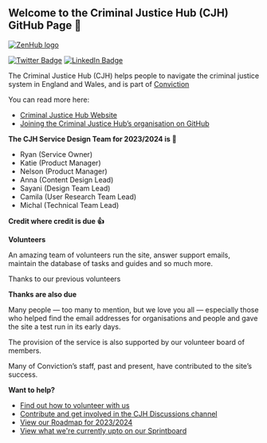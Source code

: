 ## Welcome to the Criminal Justice Hub (CJH) GitHub Page :wave:

<a href="https://zenhub.com"><img src="https://dxssrr2j0sq4w.cloudfront.net/3.2.0/img/external/zenhub-badge.png" alt="ZenHub logo"></a>

[![Twitter Badge](https://img.shields.io/badge/Twitter-Profile-informational?style=flat&logo=twitter&logoColor=white&color=1CA2F1)](https://twitter.com/crimjusticehub)
[![LinkedIn Badge](https://img.shields.io/badge/LinkedIn-Profile-informational?style=flat&logo=linkedin&logoColor=white&color=0D76A8)](https://www.linkedin.com/showcase/criminal-justice-hub-uk/)

The Criminal Justice Hub (CJH) helps people to navigate the criminal justice system in England and Wales, and is part of [Conviction](https://www.conviction.org.uk)

You can read more here:

- [Criminal Justice Hub Website](https://www.criminaljusticehub.org.uk)
- [Joining the Criminal Justice Hub’s organisation on GitHub](https://github.com/criminaljusticehub/.github/blob/main/JOINING.md)

**The CJH Service Design Team for 2023/2024 is 👥**

- Ryan (Service Owner)
- Katie (Product Manager)
- Nelson (Product Manager)
- Anna (Content Design Lead)
- Sayani (Design Team Lead)
- Camila (User Research Team Lead)
- Michal (Technical Team Lead)

**Credit where credit is due 👍**

**Volunteers**  

An amazing team of volunteers run the site, answer support emails, maintain the database of tasks and guides and so much more. 

Thanks to our previous volunteers 

**Thanks are also due**  

Many people — too many to mention, but we love you all — especially those who helped find the email addresses for organisations and people and gave the site a test run in its early days.

The provision of the service is also supported by our volunteer board of members.

Many of Conviction’s staff, past and present, have contributed to the site’s success.

**Want to help?**  

- [Find out how to volunteer with us](https://www.criminaljusticehub.org.uk/criminal-justice-hub-volunteer-vacancies/) 
- [Contribute and get involved in the CJH Discussions channel](https://github.com/criminaljusticehub/.github/discussions/new/choose/) 
- [View our Roadmap for 2023/2024](https://github.com/orgs/criminaljusticehub/projects/8/) 
- [View what we're currently upto on our Sprintboard](https://github.com/orgs/criminaljusticehub/projects/9/) 

